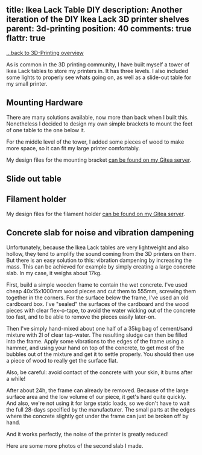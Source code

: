 title: Ikea Lack Table DIY
description: Another iteration of the DIY Ikea Lack 3D printer shelves
parent: 3d-printing
position: 40
comments: true
flattr: true
---

<span class="listdesc">[...back to 3D-Printing overview](3d-printing.html)</span>

As is common in the 3D printing community, I have built myself a tower of Ikea Lack tables to store my printers in.
It has three levels.
I also included some lights to properly see whats going on, as well as a slide-out table for my small printer.

## Mounting Hardware

There are many solutions available, now more than back when I built this.
Nonetheless I decided to design my own simple brackets to mount the feet of one table to the one below it.

For the middle level of the tower, I added some pieces of wood to make more space, so it can fit my large printer comfortably.

<!--%
lightgallery([
    [ "img/lack-simple-bracket.png", "Design of my mounting bracket" ]
])
%-->

My design files for the mounting bracket [can be found on my Gitea server](https://git.xythobuz.de/thomas/3d-print-designs/src/branch/master/ikea-lack).

## Slide out table



## Filament holder



My design files for the filament holder [can be found on my Gitea server](https://git.xythobuz.de/thomas/3d-print-designs/src/branch/master/ikea-lack).

## Concrete slab for noise and vibration dampening

Unfortunately, because the Ikea Lack tables are very lightweight and also hollow, they tend to amplify the sound coming from the 3D printers on them.
But there is an easy solution to this: vibration dampening by increasing the mass.
This can be achieved for example by simply creating a large concrete slab.
In my case, it weighs about 17kg.

First, build a simple wooden frame to contain the wet concrete.
I've used cheap 40x15x1000mm wood pieces and cut them to 555mm, screwing them together in the corners.
For the surface below the frame, I've used an old cardboard box.
I've "sealed" the surfaces of the cardboard and the wood pieces with clear flex-o-tape, to avoid the water wicking out of the concrete too fast, and to be able to remove the pieces easily later-on.

<!--%
lightgallery([
    [ "img/ikea_lack_concrete_1.jpg", "Simple wooden frame" ],
    [ "img/ikea_lack_concrete_2.jpg", "Screwed together in the corners" ],
    [ "img/ikea_lack_concrete_3.jpg", "Added some tape to seal the surface" ]
])
%-->

Then I've simply hand-mixed about one half of a 35kg bag of cement/sand mixture with 2l of clear tap-water.
The resulting sludge can then be filled into the frame.
Apply some vibrations to the edges of the frame using a hammer, and using your hand on top of the concrete, to get most of the bubbles out of the mixture and get it to settle properly.
You should then use a piece of wood to really get the surface flat.

Also, be careful: avoid contact of the concrete with your skin, it burns after a while!

<!--%
lightgallery([
    [ "img/ikea_lack_concrete_4.jpg", "Mixing the concrete" ],
    [ "img/ikea_lack_concrete_5.jpg", "Final consistency" ],
    [ "img/ikea_lack_concrete_6.jpg", "Filling the frame" ],
    [ "img/ikea_lack_concrete_7.jpg", "In my first attempt, I just tried to form the surface by hand. It worked, but is not perfect." ],
    [ "img/ikea_lack_concrete_8.jpg", "Closing it up for 24h" ],
    [ "img/ikea_lack_concrete_9.jpg", "Side-view" ]
])
%-->

After about 24h, the frame can already be removed.
Because of the large surface area and the low volume of our piece, it get's hard quite quickly.
And also, we're not using it for large static loads, so we don't have to wait the full 28-days specified by the manufacturer.
The small parts at the edges where the concrete slightly got under the frame can just be broken off by hand.

<!--%
lightgallery([
    [ "img/ikea_lack_concrete_10.jpg", "After 24h, one side removed" ],
    [ "img/ikea_lack_concrete_11.jpg", "The small parts at the edge can just be broken off easily by hand" ],
    [ "img/ikea_lack_concrete_12.jpg", "Final result, right view" ],
    [ "img/ikea_lack_concrete_13.jpg", "Final result, left view" ]
])
%-->

And it works perfectly, the noise of the printer is greatly reduced!

Here are some more photos of the second slab I made.

<!--%
lightgallery([
    [ "img/ikea_lack_concrete_v2_1.jpg", "Frame, with corners for Lack legs" ],
    [ "img/ikea_lack_concrete_v2_2.jpg", "Mixing the concrete" ],
    [ "img/ikea_lack_concrete_v2_3.jpg", "More hard mixing work" ],
    [ "img/ikea_lack_concrete_v2_4.jpg", "Pouring it out" ],
    [ "img/ikea_lack_concrete_v2_5.jpg", "After vibrating it" ]
])
%-->
